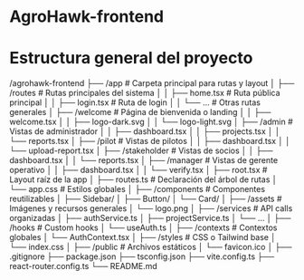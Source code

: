 # AgroHawk-frontend

# Estructura general del proyecto
/agrohawk-frontend
├── /app                           # Carpeta principal para rutas y layout
│   ├── /routes                    # Rutas principales del sistema
│   │   ├── home.tsx              # Ruta pública principal
│   │   ├── login.tsx             # Ruta de login
│   │   └── ...                   # Otras rutas generales
│   ├── /welcome                  # Página de bienvenida o landing
│   │   ├── welcome.tsx
│   │   ├── logo-dark.svg
│   │   └── logo-light.svg
│   ├── /admin                    # Vistas de administrador
│   │   ├── dashboard.tsx
│   │   ├── projects.tsx
│   │   └── reports.tsx
│   ├── /pilot                    # Vistas de pilotos
│   │   ├── dashboard.tsx
│   │   └── upload-report.tsx
│   ├── /stakeholder             # Vistas de socios
│   │   ├── dashboard.tsx
│   │   └── reports.tsx
│   ├── /manager                 # Vistas de gerente operativo
│   │   ├── dashboard.tsx
│   │   └── verify.tsx
│   ├── root.tsx                  # Layout raíz de la app
│   ├── routes.ts                 # Declaración del árbol de rutas
│   └── app.css                   # Estilos globales
│
├── /components                   # Componentes reutilizables
│   ├── Sidebar/
│   ├── Button/
│   └── Card/
│
├── /assets                       # Imágenes y recursos generales
│   └── logo.png
│
├── /services                     # API calls organizadas
│   ├── authService.ts
│   ├── projectService.ts
│   └── ...
│
├── /hooks                        # Custom hooks
│   └── useAuth.ts
│
├── /contexts                     # Contextos globales
│   └── AuthContext.tsx
│
├── /styles                       # CSS o Tailwind base
│   └── index.css
│
├── /public                       # Archivos estáticos
│   └── favicon.ico
│
├── .gitignore
├── package.json
├── tsconfig.json
├── vite.config.ts
├── react-router.config.ts
└── README.md